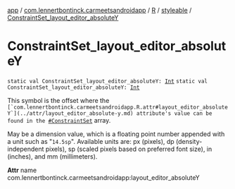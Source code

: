 [app](../../../index.md) / [com.lennertbontinck.carmeetsandroidapp](../../index.md) / [R](../index.md) / [styleable](index.md) / [ConstraintSet_layout_editor_absoluteY](./-constraint-set_layout_editor_absolute-y.md)

# ConstraintSet_layout_editor_absoluteY

`static val ConstraintSet_layout_editor_absoluteY: `[`Int`](https://kotlinlang.org/api/latest/jvm/stdlib/kotlin/-int/index.html)
`static val ConstraintSet_layout_editor_absoluteY: `[`Int`](https://kotlinlang.org/api/latest/jvm/stdlib/kotlin/-int/index.html)

This symbol is the offset where the ``[`com.lennertbontinck.carmeetsandroidapp.R.attr#layout_editor_absoluteY`](../attr/layout_editor_absolute-y.md) attribute's value can be found in the ``[`#ConstraintSet`](-constraint-set.md) array.

May be a dimension value, which is a floating point number appended with a unit such as "`14.5sp`". Available units are: px (pixels), dp (density-independent pixels), sp (scaled pixels based on preferred font size), in (inches), and mm (millimeters).

**Attr**
name com.lennertbontinck.carmeetsandroidapp:layout_editor_absoluteY


